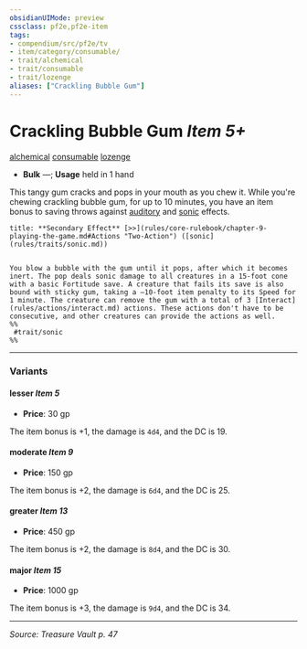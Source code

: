 ```yaml
---
obsidianUIMode: preview
cssclass: pf2e,pf2e-item
tags:
- compendium/src/pf2e/tv
- item/category/consumable/
- trait/alchemical
- trait/consumable
- trait/lozenge
aliases: ["Crackling Bubble Gum"]
---
```

# Crackling Bubble Gum *Item 5+*  
[alchemical](rules/traits/alchemical.md "Alchemical Item Trait")  [consumable](rules/traits/consumable.md "Consumable Item Trait")  [lozenge](rules/traits/lozenge-tv.md "Lozenge Item Trait")  

- **Bulk** —; **Usage** held in 1 hand

This tangy gum cracks and pops in your mouth as you chew it. While you're chewing crackling bubble gum, for up to 10 minutes, you have an item bonus to saving throws against [auditory](rules/traits/auditory.md "Auditory Effect Trait") and [sonic](rules/traits/sonic.md "Sonic Energy & Element Trait") effects.

```ad-embed-ability
title: **Secondary Effect** [>>](rules/core-rulebook/chapter-9-playing-the-game.md#Actions "Two-Action") ([sonic](rules/traits/sonic.md))


You blow a bubble with the gum until it pops, after which it becomes inert. The pop deals sonic damage to all creatures in a 15-foot cone with a basic Fortitude save. A creature that fails its save is also bound with sticky gum, taking a –10-foot item penalty to its Speed for 1 minute. The creature can remove the gum with a total of 3 [Interact](rules/actions/interact.md) actions. These actions don't have to be consecutive, and other creatures can provide the actions as well.  
%%
 #trait/sonic 
%%
```

---
### Variants

#### lesser *Item 5*

- **Price**: 30 gp

The item bonus is +1, the damage is `4d4`, and the DC is 19.

#### moderate *Item 9*

- **Price**: 150 gp

The item bonus is +2, the damage is `6d4`, and the DC is 25.

#### greater *Item 13*

- **Price**: 450 gp

The item bonus is +2, the damage is `8d4`, and the DC is 30.

#### major *Item 15*

- **Price**: 1000 gp

The item bonus is +3, the damage is `9d4`, and the DC is 34.

---
*Source: Treasure Vault p. 47*